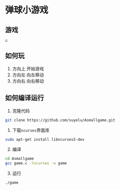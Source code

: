# 弹球小游戏

## 游戏



<img src="http://47.93.11.51:88/img/2020-07-08/74A514993D6343C4873F4B5A3D34E3E5.jpg" style="zoom:50%;" />

## 如何玩

1. 方向上 开始游戏
2. 方向左 向左移动
3. 方向右 向右移动

## 如何编译运行

1. 克隆代码
```bash
git clone https://github.com/suyelu/Asmallgame.git
```



1. 下载`ncurses`界面库
```bash
sudo apt-get install libncurses5-dev
```

2. 编译

```bash
cd Asmallgame
gcc game.c -lncurses -o game
```

3. 运行

```bash
./game
```

